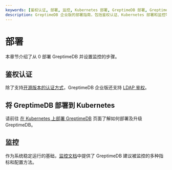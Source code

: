 ```yaml
---
keywords: [鉴权认证, 部署, 监控, Kubernetes 部署, GreptimeDB 部署, GreptimeDB 监控]
description: GreptimeDB 企业版的部署指南，包括鉴权认证、Kubernetes 部署和监控等内容。
---
```


# 部署

本章节介绍了从 0 部署 GreptimeDB 并设置监控的步骤。

## 鉴权认证

除了支持[开源版本的认证方式](/user-guide/deployments/authentication/static.md)，GreptimeDB 企业版还支持 [LDAP 鉴权](authentication.md)。

## 将 GreptimeDB 部署到 Kubernetes

请前往 [在 Kubernetes 上部署 GreptimeDB](./kubernetes/overview.md) 页面了解如何部署及升级 GreptimeDB。

## 监控

作为系统稳定运行的基础，[监控文档](./monitoring/overview.md)中提供了 GreptimeDB 建议被监控的多种指标和配置方法。


